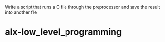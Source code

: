 Write a script that runs a C file through the preprocessor and save the result into another file
# alx-low_level_programming
